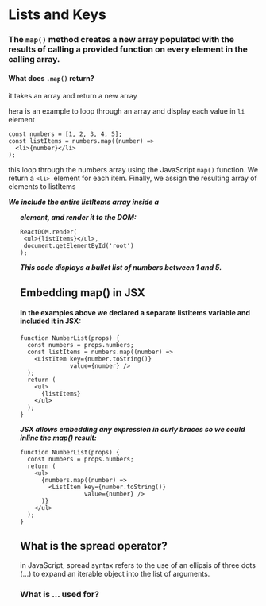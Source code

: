 # Lists and Keys 

### The `map()` method creates a new array populated with the results of calling a provided function on every element in the calling array.

#### What does `.map()` return?
it takes an array and return a new array 


hera is an example to loop through an array and display each value in `li` element

```
const numbers = [1, 2, 3, 4, 5];
const listItems = numbers.map((number) =>
  <li>{number}</li>
);
```

 this loop through the numbers array using the JavaScript `map()` function. We return a `<li> `element for each item. Finally, we assign the resulting array of elements to listItems

 ___We include the entire listItems array inside a <ul> element, and render it to the DOM:___

 ```
 ReactDOM.render(
  <ul>{listItems}</ul>,
  document.getElementById('root')
);
```
___This code displays a bullet list of numbers between 1 and 5.___


## Embedding map() in JSX

#### In the examples above we declared a separate listItems variable and included it in JSX:

```
function NumberList(props) {
  const numbers = props.numbers;
  const listItems = numbers.map((number) =>
    <ListItem key={number.toString()}
              value={number} />
  );
  return (
    <ul>
      {listItems}
    </ul>
  );
}
```

___JSX allows embedding any expression in curly braces so we could inline the map() result:___

```
function NumberList(props) {
  const numbers = props.numbers;
  return (
    <ul>
      {numbers.map((number) =>
        <ListItem key={number.toString()}
                  value={number} />
      )}
    </ul>
  );
}
```

## What is the spread operator?

in JavaScript, spread syntax refers to the use of an ellipsis of three dots (…) to expand an iterable object into the list of arguments.

### What is ... used for?

